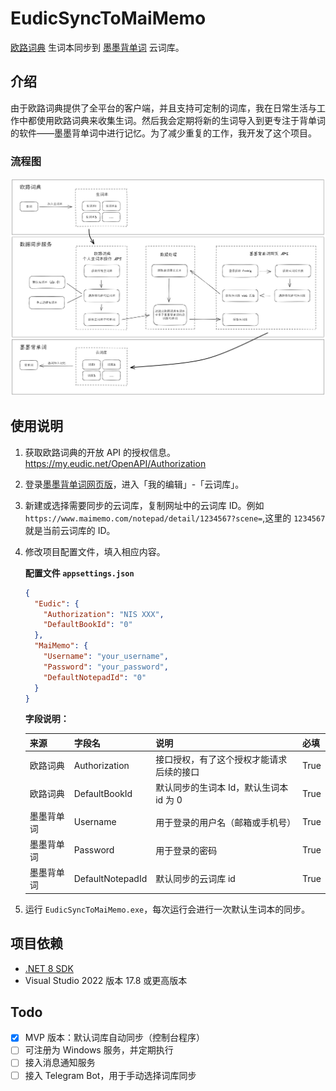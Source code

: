 # EudicSyncToMaiMemo

[欧路词典](https://www.eudic.net/v4/en/app/eudic) 生词本同步到 [墨墨背单词](https://www.maimemo.com/) 云词库。

## 介绍

由于欧路词典提供了全平台的客户端，并且支持可定制的词库，我在日常生活与工作中都使用欧路词典来收集生词。然后我会定期将新的生词导入到更专注于背单词的软件——墨墨背单词中进行记忆。为了减少重复的工作，我开发了这个项目。

### 流程图

![flow.excalidraw.png](doc/img/flow.excalidraw.png)

## 使用说明

1. 获取欧路词典的开放 API 的授权信息。<https://my.eudic.net/OpenAPI/Authorization>
2. 登录[墨墨背单词网页版](https://www.maimemo.com/)，进入「我的编辑」-「云词库」。
3. 新建或选择需要同步的云词库，复制网址中的云词库 ID。例如 `https://www.maimemo.com/notepad/detail/1234567?scene=`,这里的 `1234567` 就是当前云词库的 ID。
4. 修改项目配置文件，填入相应内容。

   **配置文件 `appsettings.json`**

   ```json
   {
     "Eudic": {
       "Authorization": "NIS XXX",
       "DefaultBookId": "0"
     },
     "MaiMemo": {
       "Username": "your_username",
       "Password": "your_password",
       "DefaultNotepadId": "0"
     }
   }
   ```

   **字段说明：**

   | 来源       | 字段名           | 说明                                     | 必填 |
   | ---------- | ---------------- | ---------------------------------------- | ---- |
   | 欧路词典   | Authorization    | 接口授权，有了这个授权才能请求后续的接口 | True |
   | 欧路词典   | DefaultBookId    | 默认同步的生词本 Id，默认生词本 id 为 0  | True |
   | 墨墨背单词 | Username         | 用于登录的用户名（邮箱或手机号）         | True |
   | 墨墨背单词 | Password         | 用于登录的密码                           | True |
   | 墨墨背单词 | DefaultNotepadId | 默认同步的云词库 id                      | True |

5. 运行 `EudicSyncToMaiMemo.exe`，每次运行会进行一次默认生词本的同步。

## 项目依赖

- [.NET 8 SDK](https://dotnet.microsoft.com/zh-cn/download/dotnet/8.0)
- Visual Studio 2022 版本 17.8 或更高版本

## Todo

- [x] MVP 版本：默认词库自动同步（控制台程序）
- [ ] 可注册为 Windows 服务，并定期执行
- [ ] 接入消息通知服务
- [ ] 接入 Telegram Bot，用于手动选择词库同步
